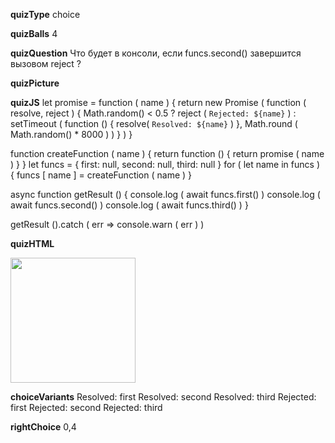____quizType____
choice

____quizBalls____
4

____quizQuestion____
Что будет в консоли, если funcs.second() завершится вызовом reject ?

____quizPicture____


____quizJS____
let promise = function ( name ) {
    return new Promise (
        function ( resolve, reject ) {
            Math.random() < 0.5 ? reject ( `Rejected: ${name}` ) :
                setTimeout (
                    function () {
                        resolve( `Resolved: ${name}` )
                    },
                    Math.round ( Math.random() * 8000 )
                )
        }
    )
}

function createFunction ( name ) {
    return function () {
        return promise ( name )
    }
}
let funcs = { first: null, second: null, third: null }
for ( let name in funcs ) {
    funcs [ name ] = createFunction ( name )
}

async function getResult () {
    console.log ( await funcs.first() )
    console.log ( await funcs.second() )
    console.log ( await funcs.third() )
}

getResult ().catch ( err => console.warn ( err ) )

____quizHTML____
<body>
    <img src="http://www.followingthenerd.com/site/wp-content/uploads/avatar.jpg_274898881.jpg"
        height="200"
        id="avatar"/>
    <p id="login"></p>
</body>


____choiceVariants____
Resolved: first
Resolved: second
Resolved: third
Rejected: first
Rejected: second
Rejected: third


____rightChoice____
0,4
